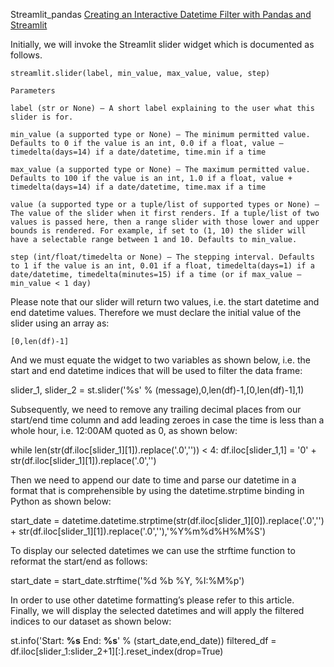 
Streamlit_pandas
[Creating an Interactive Datetime Filter with Pandas and Streamlit](https://towardsdatascience.com/creating-an-interactive-datetime-filter-with-pandas-and-streamlit-156e1ea12e90)


Initially, we will invoke the Streamlit slider widget which is documented as follows.

    streamlit.slider(label, min_value, max_value, value, step)

    Parameters

    label (str or None) — A short label explaining to the user what this slider is for.

    min_value (a supported type or None) — The minimum permitted value. Defaults to 0 if the value is an int, 0.0 if a float, value — timedelta(days=14) if a date/datetime, time.min if a time

    max_value (a supported type or None) — The maximum permitted value. Defaults to 100 if the value is an int, 1.0 if a float, value + timedelta(days=14) if a date/datetime, time.max if a time

    value (a supported type or a tuple/list of supported types or None) — The value of the slider when it first renders. If a tuple/list of two values is passed here, then a range slider with those lower and upper bounds is rendered. For example, if set to (1, 10) the slider will have a selectable range between 1 and 10. Defaults to min_value.

    step (int/float/timedelta or None) — The stepping interval. Defaults to 1 if the value is an int, 0.01 if a float, timedelta(days=1) if a date/datetime, timedelta(minutes=15) if a time (or if max_value — min_value < 1 day)

Please note that our slider will return two values, i.e. the start datetime and end datetime values. Therefore we must declare the initial value of the slider using an array as:

`[0,len(df)-1]`

And we must equate the widget to two variables as shown below, i.e. the start and end datetime indices that will be used to filter the data frame:

slider_1, slider_2 = st.slider('%s' % (message),0,len(df)-1,[0,len(df)-1],1)

Subsequently, we need to remove any trailing decimal places from our start/end time column and add leading zeroes in case the time is less than a whole hour, i.e. 12:00AM quoted as 0, as shown below:

while len(str(df.iloc[slider_1][1]).replace('.0','')) < 4:
    df.iloc[slider_1,1] = '0' + str(df.iloc[slider_1][1]).replace('.0','')

Then we need to append our date to time and parse our datetime in a format that is comprehensible by using the datetime.strptime binding in Python as shown below:

start_date = datetime.datetime.strptime(str(df.iloc[slider_1][0]).replace('.0','') + str(df.iloc[slider_1][1]).replace('.0',''),'%Y%m%d%H%M%S')

To display our selected datetimes we can use the strftime function to reformat the start/end as follows:

start_date = start_date.strftime('%d %b %Y, %I:%M%p')

In order to use other datetime formatting’s please refer to this article. Finally, we will display the selected datetimes and will apply the filtered indices to our dataset as shown below:

st.info('Start: **%s** End: **%s**' % (start_date,end_date))                filtered_df = df.iloc[slider_1:slider_2+1][:].reset_index(drop=True)